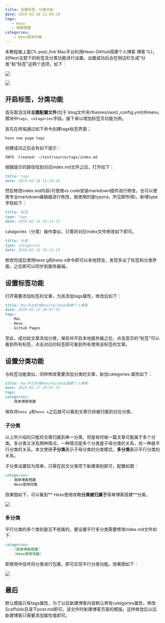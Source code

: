 ```yaml
---
title: 设置标签、分类功能
date: 2019-02-18 11:04:29
tags:
   - Hexo
   - 博客搭建
categories:
	- Hexo使用攻略
---
```


本教程接上篇{% post_link Mac平台利用Hexo-GitHub搭建个人博客 博客 %}，对Next主题下的标签及分类功能进行设置。设置成功后会在侧边栏生成“分类”和“标签”这两个选项，如下：

![](./1.png)

![](./2.png)

## **开启标签，分类功能**

首先取消注释**主题配置文件**(位于 blog文件夹/themes/next/_config.yml)中menu模块中`tags`、`catagories`字段。接下来以增加标签页功能为例。

首先在终端通过如下命令创建tags标签界面；

```shell
hexo new page tags
```

创建成功之后会有如下提示：

```shell
INFO  Created: ~/test/source/tags/index.md
```

根据提示的路径找到对应index.md文件之后，打开如下：

```markdown
title: tags
date: 2019-02-18 11:24:42
```

然后修改index.md内容(可使用vs code安装markdown插件进行修改，也可以使用专业markdown编辑器进行修改，我使用的是typora，所见即所得)，新增type字段如下：

```markdown
title: 标签
type: tags
date: 2019-02-16 19:21:13
```

catagories（分类）操作类似，只需将对应index文件修改如下即可。

```markdown
title: 分类
type: categories
date: 2019-02-16 19:21:13
```

修改完成后使用hexo g和hexo s命令即可以本地预览，发现多出了标签和分类界面，之后即可以同步到服务器端。

## **设置标签功能**

打开需要添加标签的文章，为其添加tags属性，修改后如下：

```markdown
title: Mac平台利用Hexo+GitHub搭建个人博客
date: 2019-02-17 20:07:35
tags:
  - Mac
  - Hexo
  - Github Pages
```

至此，成功给文章添加分类，保存并开启本地服务器之后，点击首页的“标签”可以看到所有标签，点击对应的标签即可看到所有使用该标签的文章。

## **设置分类功能**

与标签功能类似，同样修改需要添加分类的文章，新加categories
属性如下：

```markdown
title: Mac平台利用Hexo+GitHub搭建个人博客
date: 2019-02-17 20:07:35
tags:
categories:
  - 简单博客搭建
```

保存并`hexo g`和`hexo s`之后就可以看到文章已经被归属到对应分类。

### 子分类

以上所介绍的只能将文章归属到单一分类，但是有时候一篇文章可能属于多个分类。多分类又涉及两种情况，一种情况是多个分类是子母分类的关系，另一种是平行分类的关系。本文使用**子分类**表示子母分类的分类模式，**多分类**表示平行分类的关系。

子分类设置较为简单，只需在前文分类项下新建类别即可，配置如图：

```markdown
categories:
  - 简单博客搭建
  - Hexo使用攻略
```

效果图如下，可以看到** Hexo使用攻略**分类被归属于**简单博客搭建**分类。

![](./3.png)

### 多分类

平行分类的多个类别是互不统属的，要设置平行多分类需要修改index.md文件如下:

```markdown
categories:
  - [简单博客搭建]
  - [Hexo使用攻略]
```

即使用中括号将分类进行包裹，即可实现平行分类功能。效果图如下：

![](./4.png)

## 最后

默认模版只有tags属性，为了以后新建博客内容默认带有categories属性，修改Scaffolds目录下post.md即可，该文件时新建博客页面的模版。这样修改后以后新建博客只需要添加属性值即可。


